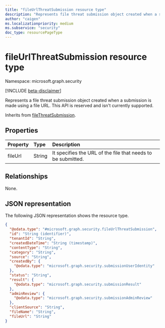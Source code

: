 ```yaml
---
title: "fileUrlThreatSubmission resource type"
description: "Represents file threat submission object created when a submission is made using a file URL."
author: "caigen"
ms.localizationpriority: medium
ms.subservice: "security"
doc_type: resourcePageType
---
```


# fileUrlThreatSubmission resource type

Namespace: microsoft.graph.security

[!INCLUDE [beta-disclaimer](../../includes/beta-disclaimer.md)]

Represents a file threat submission object created when a submission is made using a file URL. This API is reserved and isn't currently supported.

Inherits from [fileThreatSubmission](../resources/security-filethreatsubmission.md).

## Properties
| Property | Type   | Description                   |
|:---------|:-------|:------------------------------|
| fileUrl  | String | It specifies the URL of the file that needs to be submitted. |

## Relationships
None.

## JSON representation
The following JSON representation shows the resource type.
<!-- {
  "blockType": "resource",
  "keyProperty": "id",
  "@odata.type": "microsoft.graph.security.fileUrlThreatSubmission",
  "baseType": "microsoft.graph.security.fileThreatSubmission",
  "openType": false
}
-->
``` json
{
  "@odata.type": "#microsoft.graph.security.fileUrlThreatSubmission",
  "id": "String (identifier)",
  "tenantId": "String",
  "createdDateTime": "String (timestamp)",
  "contentType": "String",
  "category": "String",
  "source": "String",
  "createdBy": {
    "@odata.type": "microsoft.graph.security.submissionUserIdentity"
  },
  "status": "String",
  "result": {
    "@odata.type": "microsoft.graph.security.submissionResult"
  },
  "adminReview": {
    "@odata.type": "microsoft.graph.security.submissionAdminReview"
  },
  "clientSource": "String",
  "fileName": "String",
  "fileUrl": "String"
}
```

